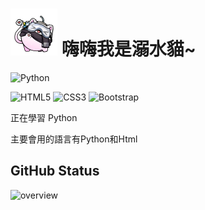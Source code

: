<h1>
<img src="https://raw.githubusercontent.com/watercatuwu/watercatuwu/main/unknown.png" alt="頭像" width="75">
嗨嗨我是溺水貓~
</h1>

![Python](https://img.shields.io/badge/python-3670A0?style=for-the-badge&logo=python&logoColor=ffdd54)

![HTML5](https://img.shields.io/badge/html5-%23E34F26.svg?style=for-the-badge&logo=html5&logoColor=white)
![CSS3](https://img.shields.io/badge/css3-%231572B6.svg?style=for-the-badge&logo=css3&logoColor=white)
![Bootstrap](https://img.shields.io/badge/bootstrap-%23563D7C.svg?style=for-the-badge&logo=bootstrap&logoColor=white)


正在學習 Python

主要會用的語言有Python和Html

## GitHub Status
![overview](https://github.com/watercatuwu/github-stats/blob/master/generated/overview.svg)
